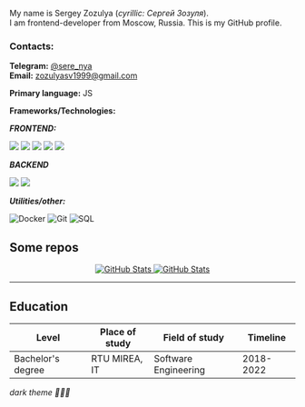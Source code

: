 My name is Sergey Zozulya (_cyrillic: Сергей Зозуля_).
<br>I am frontend-developer from Moscow, Russia.
This is my GitHub profile.  

### Contacts:
**Telegram:** [@sere_nya](https://t.me/sere_nya)  
**Email:**  zozulyasv1999@gmail.com    

**Primary language:** JS

**Frameworks/Technologies:**

**_FRONTEND:_**

<img src="https://img.shields.io/badge/React-grey?style=for-the-badge&logo=react&logoColor=#61DAFB"/> <img src="https://img.shields.io/badge/Redux-grey?style=for-the-badge&logo=redux&logoColor=white"/> <img src="https://img.shields.io/badge/Redux--Saga-grey?style=for-the-badge&logo=reduxsaga&logoColor=white"/>  <img src="https://img.shields.io/badge/MobX-grey?style=for-the-badge&logo=mobx&logoColor=white"/> <img src="https://img.shields.io/badge/TypeScript-grey?style=for-the-badge&logo=typescript&logoColor=white"/>


_**BACKEND**_ 

<img src="https://img.shields.io/badge/Express.js-grey?&logoColor=white"/> <img src="https://img.shields.io/badge/Postgres-grey?&logoColor=white"/> 

**_Utilities/other:_**

![Docker](https://img.shields.io/badge/Docker-2060f6)
![Git](https://img.shields.io/badge/Git-fa401e)
![SQL](https://img.shields.io/badge/SQL-9932CC)


## Some repos 

<div>
<p align="center">    
	
<a href="https://github.com/SerjZozulya/todolist">
            <img src="https://github-readme-stats.vercel.app/api/pin/?username=SerjZozulya&repo=todolist&theme=one_dark_pro" alt="GitHub Stats" />
        </a>
<a href="https://github.com/SerjZozulya/server" >
            <img src="https://github-readme-stats.vercel.app/api/pin/?username=SerjZozulya&repo=server&theme=one_dark_pro" alt="GitHub Stats" />
        </a>
</p>

</div>



---
## Education

| Level             | Place of study                              | Field of study                                                                        | Timeline  |
|-------------------|---------------------------------------------|---------------------------------------------------------------------------------------|-----------|
| Bachelor's degree | RTU MIREA, IT                               | Software Engineering                                                                  | 2018-2022 |

_dark theme 🧡🧡🧡_
